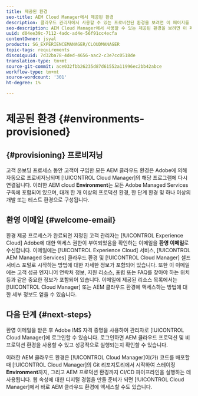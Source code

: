 ```yaml
---
title: 제공된 환경
seo-title: AEM Cloud Manager에서 제공된 환경
description: 클라우드 관리자에서 사용할 수 있는 프로비전된 환경을 보려면 이 페이지를 따르십시오
seo-description: AEM Cloud Manager에서 사용할 수 있는 제공된 환경을 보려면 이 페이지를 따르십시오.
uuid: d04ee39c-7112-4adc-ad4e-56f91cc4ecfa
contentOwner: jsyal
products: SG_EXPERIENCEMANAGER/CLOUDMANAGER
topic-tags: requirements
discoiquuid: 7d32ba78-4ded-4656-aac2-c3e7cc0518de
translation-type: tm+mt
source-git-commit: ace032fbb26235d87d61552a11996ec2bb42abce
workflow-type: tm+mt
source-wordcount: '301'
ht-degree: 1%

---
```



# 제공된 환경 {#environments-provisioned}

## {#provisioning} 프로비저닝

고객 온보딩 프로세스 동안 고객이 구입한 모든 AEM 클라우드 환경은 Adobe에 의해 자동으로 프로비저닝되며 [!UICONTROL Cloud Manager]의 해당 프로그램에 다시 연결됩니다. 이러한 AEM cloud **Environment**&#x200B;는 모든 Adobe Managed Services 구독에 포함되어 있으며, 대개 한 개 이상의 프로덕션 환경, 한 단계 환경 및 하나 이상의 개발 또는 테스트 환경으로 구성됩니다.

## 환영 이메일 {#welcome-email}

환경 제공 프로세스가 완료되면 지정된 고객 관리자는 [!UICONTROL Experience Cloud] Adobe에 대한 액세스 권한이 부여되었음을 확인하는 이메일을 **환영 이메일**&#x200B;로 수신합니다. 이메일에는 [!UICONTROL Experience Cloud] 서비스, [!UICONTROL AEM Managed Services] 클라우드 환경 및 [!UICONTROL Cloud Manager] 셀프 서비스 포털로 시작하는 방법에 대한 자세한 정보가 포함되어 있습니다. 또한 이 이메일에는 고객 성공 엔지니어 연락처 정보, 지원 리소스, 포럼 또는 FAQ를 찾아야 하는 위치 등과 같은 중요한 정보가 포함되어 있습니다. 이메일에 제공된 리소스 목록에서는 [!UICONTROL Cloud Manager] 또는 AEM 클라우드 환경에 액세스하는 방법에 대한 세부 정보도 얻을 수 있습니다.

## 다음 단계 {#next-steps}

환영 이메일을 받은 후 Adobe IMS 자격 증명을 사용하여 관리자로 [!UICONTROL Cloud Manager]에 로그인할 수 있습니다. 로그인하면 AEM 클라우드 프로덕션 및 비프로덕션 환경을 사용할 수 있고 성공적으로 실행되는지 확인할 수 있습니다.

이러한 AEM 클라우드 환경은 [!UICONTROL Cloud Manager]이(가) 코드를 배포할 때 [!UICONTROL Cloud Manager]의 Git 리포지토리에서 시작하여 스테이징 **Environment**&#x200B;까지, 그리고 AEM 프로덕션 환경까지 CI/CD 파이프라인을 실행하는 데 사용됩니다. 웹 속성에 대한 디지털 경험을 만들 준비가 되면 [!UICONTROL Cloud Manager]에서 바로 AEM 클라우드 환경에 액세스할 수도 있습니다.
